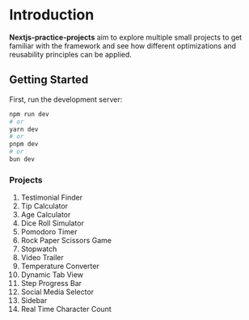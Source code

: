 # Introduction

**Nextjs-practice-projects** aim to explore multiple small projects to get familiar with the framework and see how different optimizations and reusability principles can be applied.

## Getting Started

First, run the development server:

```bash
npm run dev
# or
yarn dev
# or
pnpm dev
# or
bun dev
```

### Projects

1. Testimonial Finder
2. Tip Calculator
3. Age Calculator
4. Dice Roll Simulator
5. Pomodoro Timer
6. Rock Paper Scissors Game
7. Stopwatch
8. Video Trailer
9. Temperature Converter
10. Dynamic Tab View
11. Step Progress Bar
12. Social Media Selector
13. Sidebar
14. Real Time Character Count
